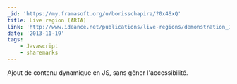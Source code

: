 ```yaml
---
_id: 'https://my.framasoft.org/u/borisschapira/?0x4SxQ'
title: Live region (ARIA)
link: 'http://www.ideance.net/publications/live-regions/demonstration_1.html'
date: '2013-11-19'
tags:
    - Javascript
    - sharemarks
---
```


<div class="markdown"><p>Ajout de contenu dynamique en JS, sans gêner l'accessibilité.
</p></div>
